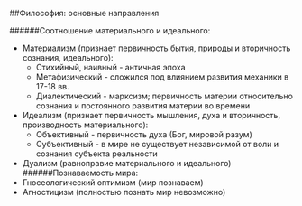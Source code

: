 ##Философия: основные направления

######Соотношение материального и идеального:
- Материализм (признает первичность бытия, природы и вторичность сознания, идеального):
	- Стихийный, наивный - античная эпоха
	- Метафизический - сложился под влиянием развития механики в 17-18 вв. 
	- Диалектический - марксизм; первичность материи относительно сознания и постоянного развития материи во времени	
- Идеализм (признает первичность мышления, духа и вторичность, производность материального):
	- Объективный - первичность духа (Бог, мировой разум)
	- Субъективный - в мире не существует независимой от воли и сознания субъекта реальности
- Дуализм (равноправие материального и идеального)
######Познаваемость мира:
- Гносеологический оптимизм (мир познаваем)
- Агностицизм (полностью познать мир невозможно)
 